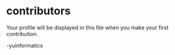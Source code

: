 # contributors

Your profile will be displayed in this file when you make your first contribution. <br>

-yuinformatics